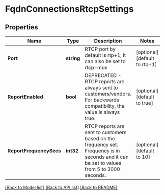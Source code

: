 # FqdnConnectionsRtcpSettings

## Properties
Name | Type | Description | Notes
------------ | ------------- | ------------- | -------------
**Port** | **string** | RTCP port by default is rtp+1, it can also be set to rtcp-mux | [optional] [default to rtp+1]
**ReportEnabled** | **bool** | DEPRECATED - RTCP reports are always sent to customers/vendors. For backwards compatibility, the value is always true. | [optional] [default to true]
**ReportFrequencySecs** | **int32** | RTCP reports are sent to customers based on the frequency set. Frequency is in seconds and it can be set to values from 5 to 3000 seconds. | [optional] [default to 10]

[[Back to Model list]](../README.md#documentation-for-models) [[Back to API list]](../README.md#documentation-for-api-endpoints) [[Back to README]](../README.md)

